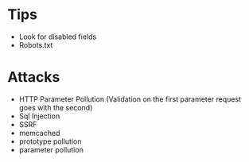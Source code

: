 # Tips

- Look for disabled fields
- Robots.txt

# Attacks

- HTTP Parameter Pollution (Validation on the first parameter request goes with the second)
- Sql Injection
- SSRF
- memcached
- prototype pollution
- parameter pollution